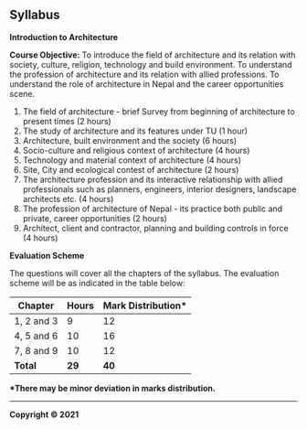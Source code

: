 ## Syllabus

**Introduction to Architecture**

**Course Objective:** To introduce the field of architecture and its relation with society, culture, religion, technology and build environment. To understand the profession of architecture and its relation with allied professions. To understand the role of architecture in Nepal and the career opportunities scene.

1. The field of architecture - brief Survey from beginning of architecture to present times (2 hours)
2. The study of architecture and its features under TU (1 hour)
3. Architecture, built environment and the society (6 hours)
4. Socio-culture and religious context of architecture (4 hours)
5. Technology and material context of architecture (4 hours)
6. Site, City and ecological contest of architecture (2 hours)
7. The architecture profession and its interactive relationship with allied professionals such as planners, engineers, interior designers, landscape architects etc. (4 hours)
8. The profession of architecture of Nepal - its practice both public and private, career opportunities (2 hours)
9. Architect, client and contractor, planning and building controls in force (4 hours)

**Evaluation Scheme**

The questions will cover all the chapters of the syllabus. The evaluation scheme will be as indicated in the table below:

| Chapter | Hours | Mark Distribution* |
|---|---|---|
| 1, 2 and 3 | 9 | 12 |
| 4, 5 and 6 | 10 | 16 |
| 7, 8 and 9 | 10 | 12 |
| **Total** | **29** | **40** |

**\*There may be minor deviation in marks distribution.**

***

**Copyright © 2021** 
